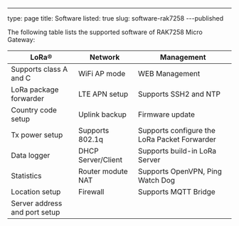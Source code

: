 ---
type: page
title: Software
listed: true
slug: software-rak7258
---published

The following table lists the supported software of RAK7258 Micro Gateway: 

| **LoRa**® | **Network** | **Management** | 
| ---- | ---- | ---- | 
| Supports class A and C | WiFi AP mode | WEB Management | 
| LoRa package forwarder | LTE APN setup | Supports SSH2 and NTP | 
| Country code setup | Uplink backup | Firmware update | 
| Tx power setup | Supports 802.1q | Supports configure the LoRa Packet Forwarder | 
| Data logger | DHCP Server/Client | Supports build-in LoRa Server | 
| Statistics | Router modute NAT | Supports OpenVPN, Ping Watch Dog | 
| Location setup | Firewall | Supports MQTT Bridge | 
| Server address and port setup |  |  | 


